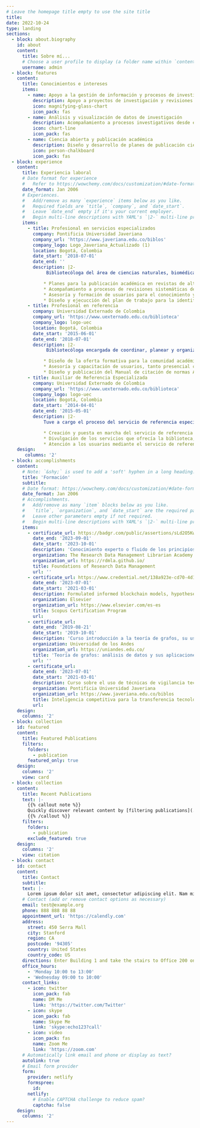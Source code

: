 ```yaml
---
# Leave the homepage title empty to use the site title
title:
date: 2022-10-24
type: landing
sections:
  - block: about.biography
    id: about
    content:
      title: Sobre mí...
      # Choose a user profile to display (a folder name within `content/authors/`)
      username: admin
  - block: features
    content:
      title: Conocimientos e intereses
      items:
        - name: Apoyo a la gestión de información y procesos de investigación
          description: Apoyo a proyectos de investigación y revisiones sistemáticas de literatura en todo el ciclo de gestión de datos, desde la planeación del manejo de los datos, búsqueda y descarga de información de fuentes bibliográficas, normalización y limpieza de datos y creación de matrices para en análisis y extracción de datos a través de Excel y Vantage Point. Promoviendo los principios FAIR y el uso de metodologías ágiles de investigación.
          icon: magnifying-glass-chart
          icon_pack: fas
        - name: Análisis y visualización de datos de investigación
          description: Acompañamiento a procesos investigativos desde el conocimiento adquirido en cursos con la Research Data Management Librarian Academy (RDMLA) e Introducción a la revisión sistemática de la literatura ofrecido por la OMS. Uso de herramientas libres como Gephi, Flourish, VosViewer.
          icon: chart-line
          icon_pack: fas
        - name: Ciencia abierta y publicación académica
          description: Diseño y desarrollo de planes de publicación científica orientados a promover el acceso abierto a la información en revistas académicas en open access y aprovechando los acuerdos transformativos de la Universidad y las editoriales. Apoyo a publicación de datos de investigación en repositorios como Mendeley Data.
          icon: person-chalkboard
          icon_pack: fas
  - block: experience
    content:
      title: Experiencia laboral
      # Date format for experience
      #   Refer to https://wowchemy.com/docs/customization/#date-format
      date_format: Jan 2006
      # Experiences.
      #   Add/remove as many `experience` items below as you like.
      #   Required fields are `title`, `company`, and `date_start`.
      #   Leave `date_end` empty if it's your current employer.
      #   Begin multi-line descriptions with YAML's `|2-` multi-line prefix.
      items:
        - title: Profesional en servicios especializados
          company: Pontificia Universidad Javeriana
          company_url: 'https://www.javeriana.edu.co/biblos'
          company_logo: Logo_Javeriana_Actualizado (1)
          location: Bogotá, Colombia
          date_start: '2018-07-01'
          date_end: ''
          description: |2-
               Bibliotecóloga del área de ciencias naturales, biomédicas y rurales, he acompañado procesos de articulación de servicios y recursos, formación y desarrollo de proyectos asociados a la docencia, investigación y servicio. He apoyado procesos relacionados a:

              * Planes para la publicación académica en revistas de alto impacto principalmente en acceso abierto y con apoyo de los acuerdos transformativos.
              * Acompañamiento a procesos de revisiones sistemáticas de literatura y proyectos de investigación para la búsqueda, extracción y análisis de información científica.
              * Asesoría y formación de usuarios para el conocimiento y fortalecimento de habilidades informacionales.
              * Diseño y ejecucción del plan de trabajo para la identificación y gestión de los perfiles digitales académicos de los docentes enfocado al posicionamiento y visibilidad de la investigación en el marco de la implementación del CRIS.  
        - title: Profesional en referencia
          company: Universidad Externado de Colombia
          company_url: 'https://www.uexternado.edu.co/biblioteca'
          company_logo: logo-uec
          location: Bogotá, Colombia
          date_start: '2015-06-01'
          date_end: '2018-07-01'
          description: |2-
               Bibliotecóloga encargada de coordinar, planear y organizar el servicio de formación de la biblioteca a partir de talleres y cursos orientados a adquirir habilidades informacionales. Algunos de mis logros más destacables fueron:

              * Diseño de la oferta formativa para la comunidad académica orientada a la búsqueda de información, normas de citación, uso de bases de datos y gestores de referencia, herramientas de medición del impacto de la ciencia.
              * Asesoría y capacitación de usuarios, tanto presencial como virtual, como facilitadora principal para todas las facultades de la Universidad.
              * Diseño y publicación del Manual de citación de normas APA, reconocido por profesionales nacionales e internacionales como referente.
        - title: Auxiliar de Referencia Especializada
          company: Universidad Externado de Colombia
          company_url: 'https://www.uexternado.edu.co/biblioteca'
          company_logo: logo-uec
          location: Bogotá, Colombia
          date_start: '2014-04-01'
          date_end: '2015-05-01'
          description: |2-
              Tuve a cargo el proceso del servicio de referencia especializada además de capacitación y asesoría de usuarios. Mis logros principales en el cargo fueron:

              * Creación y puesta en marcha del servicio de referencia virtual "Pregúntele al bibliotecario" a través de medios como chat, correo, Facebook y teléfono.
              * Divulgación de los servicios que ofrecía la biblioteca, además de la creación de la sección de "La Biblioteca recomienda" con las novedades o materiales destacados de la colección por mes en redes sociales y piezas gráficas.
              * Atención a los usuarios mediante el servicio de referencia especializada presencial, además de ser responsable de la colección bibliográfica de la sala Fernando Hinestrosa, esfocada en derecho civil.
    design:
       columns: '2'
  - block: accomplishments
    content:
      # Note: `&shy;` is used to add a 'soft' hyphen in a long heading.Accomplish&shy;ments
      title: 'Formación'
      subtitle:
      # Date format: https://wowchemy.com/docs/customization/#date-format
      date_format: Jan 2006
      # Accomplishments.
      #   Add/remove as many `item` blocks below as you like.
      #   `title`, `organization`, and `date_start` are the required parameters.
      #   Leave other parameters empty if not required.
      #   Begin multi-line descriptions with YAML's `|2-` multi-line prefix.
      items:
        - certificate_url: https://badgr.com/public/assertions/sLd2O5KwTHSRvZhnE8Dybg
          date_end: '2023-09-01'
          date_start: '2023-10-01'
          description: 'Conocimiento experto o fluido de los principios básicos de la gestión de datos de investigación, incluida la identificación de cada etapa del ciclo de vida de los datos y el papel del profesional de la información en la prestación de servicios de datos.'
          organization: The Research Data Management Librarian Academy (RDMLA)
          organization_url: https://rdmla.github.io/
          title: Foundations of Research Data Management
          url: ''
        - certificate_url: https://www.credential.net/138a923e-cd70-4d14-b169-644b6ea131ac
          date_end: '2023-07-01'
          date_start: '2021-03-01'
          description: Formulated informed blockchain models, hypotheses, and use cases.
          organization: Elsevier
          organization_url: https://www.elsevier.com/es-es
          title: Scopus Certification Program
          url: 
        - certificate_url: 
          date_end: '2019-08-21'
          date_start: '2019-10-01'
          description: 'Curso introducción a la teoría de grafos, su uso en la interpretación de situaciones, sus propiedades, resultados y aplicaciones de la teoría con aplicaciones e implementación en el programa GEPHI'
          organization: Universidad de los Andes
          organization_url: https://uniandes.edu.co/
          title: 'Teoría de grafos: análisis de datos y sus aplicaciones'
          url: ''
        - certificate_url: 
          date_end: '2023-07-01'
          date_start: '2021-03-01'
          description: Curso sobre el uso de técnicas de vigilancia tecnológica con el objetivo de la gestión eficiente de la información científica y tecnológica para toma de decisiones.
          organization: Pontificia Universidad Javeriana
          organization_url: https://www.javeriana.edu.co/biblos
          title: Inteligencia competitiva para la transferencia tecnológica
          url:
    design:
      columns: '2'
  - block: collection
    id: featured
    content:
      title: Featured Publications
      filters:
        folders:
          - publication
        featured_only: true
    design:
      columns: '2'
      view: card
  - block: collection
    content:
      title: Recent Publications
      text: |-
        {{% callout note %}}
        Quickly discover relevant content by [filtering publications](./publication/).
        {{% /callout %}}
      filters:
        folders:
          - publication
        exclude_featured: true
    design:
      columns: '2'
      view: citation
  - block: contact
    id: contact
    content:
      title: Contact
      subtitle:
      text: |-
        Lorem ipsum dolor sit amet, consectetur adipiscing elit. Nam mi diam, venenatis ut magna et, vehicula efficitur enim.
      # Contact (add or remove contact options as necessary)
      email: test@example.org
      phone: 888 888 88 88
      appointment_url: 'https://calendly.com'
      address:
        street: 450 Serra Mall
        city: Stanford
        region: CA
        postcode: '94305'
        country: United States
        country_code: US
      directions: Enter Building 1 and take the stairs to Office 200 on Floor 2
      office_hours:
        - 'Monday 10:00 to 13:00'
        - 'Wednesday 09:00 to 10:00'
      contact_links:
        - icon: twitter
          icon_pack: fab
          name: DM Me
          link: 'https://twitter.com/Twitter'
        - icon: skype
          icon_pack: fab
          name: Skype Me
          link: 'skype:echo123?call'
        - icon: video
          icon_pack: fas
          name: Zoom Me
          link: 'https://zoom.com'
      # Automatically link email and phone or display as text?
      autolink: true
      # Email form provider
      form:
        provider: netlify
        formspree:
          id:
        netlify:
          # Enable CAPTCHA challenge to reduce spam?
          captcha: false
    design:
      columns: '2'
---
```


